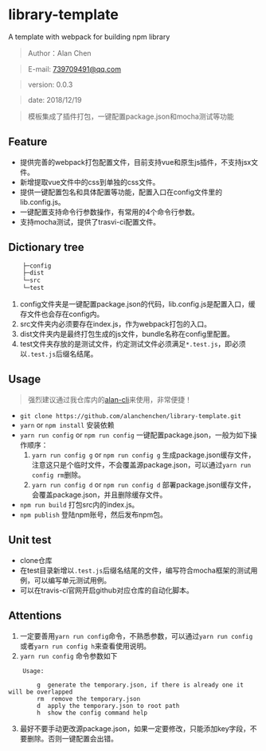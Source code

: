 # library-template
A template with webpack for building npm library
> Author：Alan Chen

> E-mail: 739709491@qq.com

> version: 0.0.3

> date: 2018/12/19

> 模板集成了插件打包，一键配置package.json和mocha测试等功能

## Feature
* 提供完善的webpack打包配置文件，目前支持vue和原生js插件，不支持jsx文件。
* 新增提取vue文件中的css到单独的css文件。
* 提供一键配置包名和具体配置等功能，配置入口在config文件里的lib.config.js。
* 一键配置支持命令行参数操作，有常用的4个命令行参数。
* 支持mocha测试，提供了trasvi-ci配置文件。

## Dictionary tree
``` bash
    ├─config
    ├─dist
    └─src
    └─test
```
1. config文件夹是一键配置package.json的代码，lib.config.js是配置入口，缓存文件也会存在config内。
2. src文件夹内必须要存在index.js，作为webpack打包的入口。
3. dist文件夹内是最终打包生成的js文件，bundle名称在config里配置。
4. test文件夹存放的是测试文件，约定测试文件必须满足`*.test.js`，即必须以`.test.js`后缀名结尾。

## Usage
> 强烈建议通过我仓库内的[alan-cli](https://github.com/alanchenchen/alan-cli)来使用，非常便捷！
* `git clone https://github.com/alanchenchen/library-template.git`
* `yarn` or `npm install` 安装依赖
* `yarn run config` or `npm run config` 一键配置package.json，一般为如下操作顺序：
    1. `yarn run config g` or `npm run config g` 生成package.json缓存文件，注意这只是个临时文件，不会覆盖源package.json，可以通过`yarn run config rm`删除。
    2. `yarn run config d` or `npm run config d` 部署package.json缓存文件，会覆盖package.json，并且删除缓存文件。
* `npm run build` 打包src内的index.js。
* `npm publish` 登陆npm账号，然后发布npm包。

## Unit test
* clone仓库
* 在test目录新增以`.test.js`后缀名结尾的文件，编写符合mocha框架的测试用例，可以编写单元测试用例。
* 可以在travis-ci官网开启github对应仓库的自动化脚本。

## Attentions
1. 一定要善用`yarn run config`命令，不熟悉参数，可以通过`yarn run config`或者`yarn run config h`来查看使用说明。
2. `yarn run config` 命令参数如下
``` 
    Usage:

        g  generate the temporary.json, if there is already one it will be overlapped
        rm  remove the temporary.json
        d  apply the temporary.json to root path
        h  show the config command help
```
3. 最好不要手动更改源package.json，如果一定要修改，只能添加key字段，不要删除。否则一键配置会出错。

